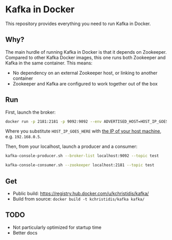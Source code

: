 # Kafka in Docker

This repository provides everything you need to run Kafka in Docker.

## Why?

The main hurdle of running Kafka in Docker is that it depends on Zookeeper.
Compared to other Kafka Docker images, this one runs both Zookeeper and Kafka
in the same container. This means:

* No dependency on an external Zookeeper host, or linking to another container
* Zookeeper and Kafka are configured to work together out of the box

## Run

First, launch the broker:

```bash
docker run -p 2181:2181 -p 9092:9092 --env ADVERTISED_HOST=HOST_IP_GOES_HERE --env ADVERTISED_PORT=9092 kchristidis/kafka
```

Where you substitute `HOST_IP_GOES_HERE` with [the IP of your host
machine](http://superuser.com/a/1080211), e.g. `192.168.0.5`.

Then, from your localhost, launch a producer and a consumer:

```bash
kafka-console-producer.sh --broker-list localhost:9092 --topic test
```

```bash
kafka-console-consumer.sh --zookeeper localhost:2181 --topic test
```

## Get

* Public build: https://registry.hub.docker.com/u/kchristidis/kafka/
* Build from source: `docker build -t kchristidis/kafka kafka/`

## TODO

* Not particularly optimized for startup time
* Better docs
